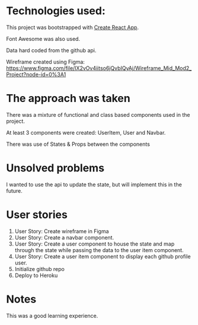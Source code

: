 # Technologies used:

This project was bootstrapped with [Create React App](https://github.com/facebook/create-react-app).

Font Awesome was also used.

Data hard coded from the github api.

Wireframe created using Figma: https://www.figma.com/file/IX2vOv4iitso6jQvbIQyAj/Wireframe_Mid_Mod2_Project?node-id=0%3A1

# The approach was taken

There was a mixture of functional and class based components used in the project.

At least 3 components were created: UserItem, User and Navbar.

There was use of States & Props between the components

# Unsolved problems

I wanted to use the api to update the state, but will implement this in the future.

# User stories

1. User Story: Create wireframe in Figma
2. User Story: Create a navbar component.
3. User Story: Create a user component to house the state and map through the state while passing the data to the user item component.
4. User Story: Create a user item component to display each github profile user.
5. Initialize github repo
6. Deploy to Heroku

# Notes

This was a good learning experience.
